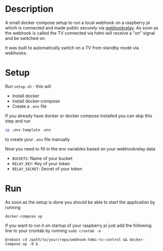 # Description 
A small docker compose setup to run a local webhook on a raspberry pi which is connected and made public securely via [webhookrelay](https://webhookrelay.com/).
As soon as the webhook is called the TV connected via hdmi will receive a "on" signal and be switched on.

It was built to automatically switch on a TV from standby mode via webhooks.

# Setup

Run `setup.sh` - this will
* Install docker
* Install docker-compose
* Create a `.env` file

If you already have docker or docker compose installed you can skip this step and run 
```bash
cp .env.template .env
``` 
to create your `.env` file manually

Now you need to fill in the env variables based on your webhookrelay data
* `BUCKETS`: Name of your bucket
* `RELAY_KEY`: Key of your token
* `RELAY_SECRET`: Secret of your token

# Run

As soon as the setup is done you should be able to start the application by running

```
docker-compose up
```

If you want to run it on startup of your raspberry pi just add the following line to your crontab by running `sudo crontab -e`
```
@reboot cd /path/to/your/repo/webhook-hdmi-tv-control && docker-compose up -d &
```